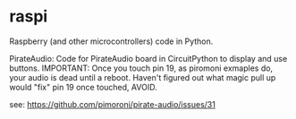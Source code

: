 # raspi #

Raspberry (and other microcontrollers) code in Python.

PirateAudio: Code for PirateAudio board in CircuitPython to display and use buttons.
IMPORTANT: Once you touch pin 19, as piromoni exmaples do, your audio is dead until a reboot. Haven't figured out what magic pull up would "fix" pin 19 once touched, AVOID.

see: https://github.com/pimoroni/pirate-audio/issues/31
